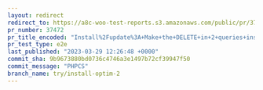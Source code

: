 ```yaml
---
layout: redirect
redirect_to: https://a8c-woo-test-reports.s3.amazonaws.com/public/pr/37472/e2e/index.html
pr_number: 37472
pr_title_encoded: "Install%2Fupdate%3A+Make+the+DELETE+in+2+queries+instead+of+60%2B"
pr_test_type: e2e
last_published: "2023-03-29 12:26:48 +0000"
commit_sha: 9b9673880bd0736c4746a3e1497b72cf39947f50
commit_message: "PHPCS"
branch_name: try/install-optim-2
---
```

